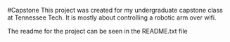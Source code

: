 #Capstone
This project was created for my undergraduate capstone class at Tennessee Tech. It is mostly about controlling a robotic arm over wifi.

The readme for the project can be seen in the README.txt file

